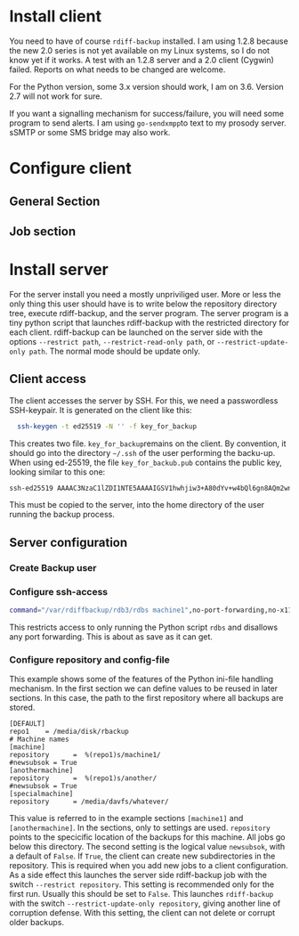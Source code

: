 # Install client

You need to have of course `rdiff-backup` installed. I am using 1.2.8
because the new 2.0 series is not yet available on my Linux systems,
so I do not know yet if it works. A test with an 1.2.8 server and a
2.0 client (Cygwin) failed. Reports on what needs to be changed are
welcome.

For the Python version, some 3.x version should work, I am on
3.6. Version 2.7 will not work for sure.

If you want a signalling mechanism for success/failure, you will need
some program to send alerts. I am using `go-sendxmpp`to text to my
prosody server. sSMTP or some SMS bridge may also work.


# Configure client

## General Section


## Job section


# Install server

For the server install you need a mostly unpriviliged user. More or
less the only thing this user should have is to write below the
repository directory tree, execute rdiff-backup, and the server
program. The server program is a tiny python script that launches
rdiff-backup with the restricted directory for each
client. rdiff-backup can be launched on the server side with the
options `--restrict path`, `--restrict-read-only path`, or
`--restrict-update-only path`. The normal mode should be update only. 

## Client access

The client accesses the server by SSH. For this, we need a passwordless SSH-keypair. It is generated on the client like this:

```bash
  ssh-keygen -t ed25519 -N '' -f key_for_backup
```

This creates two file. `key_for_backup`remains on the client. By
convention, it should go into the directory `~/.ssh` of the user
performing the backu-up. When using ed-25519, the file
`key_for_backub.pub` contains the public key, looking similar to this one:

```bash
ssh-ed25519 AAAAC3NzaC1lZDI1NTE5AAAAIGSV1hwhjiw3+A80dYv+w4bQl6gn8AQm2wneFCfcd37N user@machine
```

This must be copied to the server, into the home directory of the user running the backup process.




## Server configuration


### Create Backup user

### Configure ssh-access

```bash
command="/var/rdiffbackup/rdb3/rdbs machine1",no-port-forwarding,no-x11-forwarding,no-agent-forwarding ssh-ed25519 AAAAC...7N user@machine
```

This restricts access to only running the Python script `rdbs` and
disallows any port forwarding. This is about as save as it can get.

### Configure repository and config-file

This example shows some of the features of the Python ini-file
handling mechanism.  In the first section we can define values to be
reused in later sections. In this case, the path to the first
repository where all backups are stored.


```
[DEFAULT]
repo1    = /media/disk/rbackup
# Machine names
[machine]
repository      =  %(repo1)s/machine1/
#newsubsok = True
[anothermachine]
repository      =  %(repo1)s/another/
#newsubsok = True
[specialmachine]
repository      = /media/davfs/whatever/
```

This value is referred to in the example sections `[machine1]` and
`[anothermachine]`. In the sections, only to settings are
used. `repository` points to the specicific location of the backups
for this machine. All jobs go below this directory.  The second
setting is the logical value `newsubsok`, with a default of
`False`. If `True`, the client can create new subdirectories in the
repository. This is required when you add new jobs to a client
configuration. As a side effect this launches the server side
rdiff-backup job with the switch `--restrict repository`. This setting
is recommended only for the first run. Usually this should be set to
`False`. This launches `rdiff-backup` with the switch
`--restrict-update-only repository`, giving another line of corruption
defense. With this setting, the client can not delete or corrupt older
backups.
